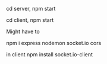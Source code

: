 cd server, npm start

cd client, npm start

Might have to 

npm i express nodemon socket.io cors

in client npm install socket.io-client
